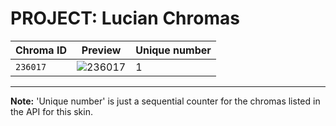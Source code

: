 # PROJECT: Lucian Chromas

| Chroma ID | Preview | Unique number |
|---|---|---|
| `236017` | ![236017](https://raw.communitydragon.org/latest/plugins/rcp-be-lol-game-data/global/default/v1/champion-chroma-images/236/236017.png) | 1 |

---

**Note:** 'Unique number' is just a sequential counter for the chromas listed in the API for this skin.